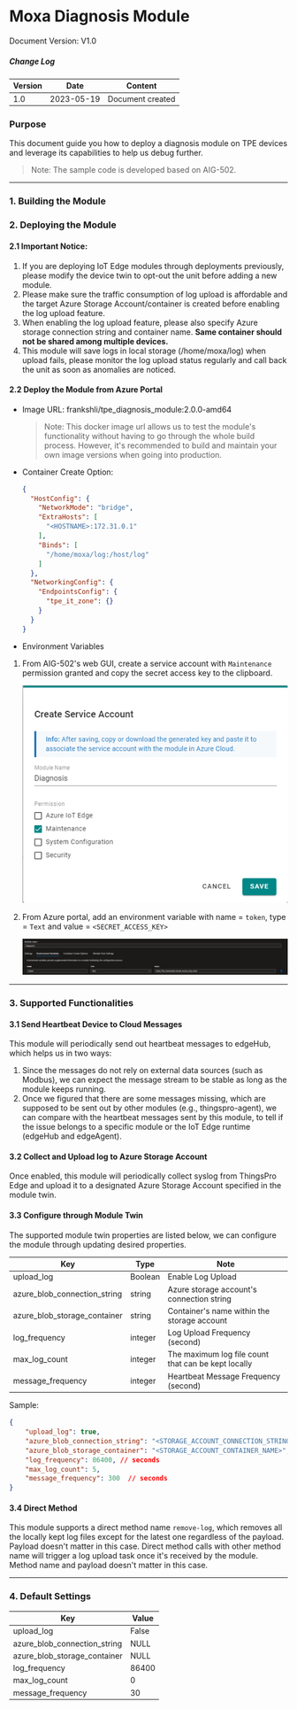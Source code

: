 # Moxa Diagnosis Module

Document Version: V1.0

##### Change Log

| Version | Date       | Content                                      |
| ------- | ---------- | -------------------------------------------- |
| 1.0     | 2023-05-19 | Document created                             |

### Purpose

This document guide you how to deploy a diagnosis module on TPE devices and leverage its capabilities to help us debug further.

> Note: The sample code is developed based on AIG-502.

---

### 1. Building the Module

### 2. Deploying the Module

#### 2.1 Important Notice:

1. If you are deploying IoT Edge modules through deployments previously, please modify the device twin to opt-out the unit before adding a new module.
2. Please make sure the traffic consumption of log upload is affordable and the target Azure Storage Account/container is created before enabling the log upload feature.
3. When enabling the log upload feature, please also specify Azure storage connection string and container name. **Same container should not be shared among multiple devices.**
4. This module will save logs in local storage (/home/moxa/log) when upload fails, please monitor the log upload status regularly and call back the unit as soon as anomalies are noticed.

#### 2.2 Deploy the Module from Azure Portal

- Image URL: frankshli/tpe_diagnosis_module:2.0.0-amd64

  > Note: This docker image url allows us to test the module's functionality without having to go through the whole build process. However, it's recommended to build and maintain your own image versions when going into production.

- Container Create Option: 

  ```json
  {
    "HostConfig": {
      "NetworkMode": "bridge",
      "ExtraHosts": [
        "<HOSTNAME>:172.31.0.1"
      ],
      "Binds": [
        "/home/moxa/log:/host/log"
      ]
    },
    "NetworkingConfig": {
      "EndpointsConfig": {
        "tpe_it_zone": {}
      }
    }
  }
  ```

- Environment Variables

1. From AIG-502's web GUI, create a service account with `Maintenance` permission granted and copy the secret access key to the clipboard.

    ![](image/service_account.png)

2. From Azure portal, add an environment variable with name = `token`, type = `Text` and value = `<SECRET_ACCESS_KEY>`

    ![](image/environment_variable.png)

---

### 3. Supported Functionalities

#### 3.1 Send Heartbeat Device to Cloud Messages
This module will periodically send out heartbeat messages to edgeHub, which helps us in two ways:

1. Since the messages do not rely on external data sources (such as Modbus), we can expect the message stream to be stable as long as the module keeps running.
2. Once we figured that there are some messages missing, which are supposed to be sent out by other modules (e.g., thingspro-agent), we can compare with the heartbeat messages sent by this module, to tell if the issue belongs to a specific module or the IoT Edge runtime (edgeHub and edgeAgent).

#### 3.2 Collect and Upload log to Azure Storage Account

Once enabled, this module will periodically collect syslog from ThingsPro Edge and upload it to a designated Azure Storage Account specified in the module twin.

#### 3.3 Configure through Module Twin

The supported module twin properties are listed below, we can configure the module through updating desired properties.

| Key                               | Type      | Note                                                  |
| --------------------------------- | --------- | ----------------------------------------------------- |
| upload_log                        | Boolean   | Enable Log Upload                                     |
| azure_blob_connection_string      | string    | Azure storage account's connection string             |
| azure_blob_storage_container      | string    | Container's name within the storage account           |
| log_frequency                     | integer   | Log Upload Frequency (second)                         |
| max_log_count                     | integer   | The maximum log file count that can be kept locally   |
| message_frequency                 | integer   | Heartbeat Message Frequency (second)                  |

Sample:

```json
{
    "upload_log": true,
    "azure_blob_connection_string": "<STORAGE_ACCOUNT_CONNECTION_STRING>",
    "azure_blob_storage_container": "<STORAGE_ACCOUNT_CONTAINER_NAME>",
    "log_frequency": 86400, // seconds
    "max_log_count": 5,
    "message_frequency": 300  // seconds
}
```

#### 3.4 Direct Method

This module supports a direct method name `remove-log`, which removes all the locally kept log files except for the latest one regardless of the payload. Payload doesn't matter in this case.
Direct method calls with other method name will trigger a log upload task once it's received by the module. Method name and payload doesn't matter in this case.

---

### 4. Default Settings

| Key                               | Value |
| --------------------------------- | ----- |
| upload_log                        | False |
| azure_blob_connection_string      | NULL  |
| azure_blob_storage_container      | NULL  |
| log_frequency                     | 86400 |
| max_log_count                     | 0     |
| message_frequency                 | 30    |
